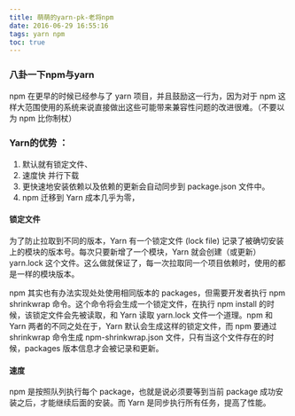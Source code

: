 ```yaml
---
title: 萌萌的yarn-pk-老将npm
date: 2016-06-29 16:55:16
tags: yarn npm
toc: true
---
```



### 八卦一下npm与yarn
npm 在更早的时候已经参与了 yarn 项目，并且鼓励这一行为，因为对于 npm 这样大范围使用的系统来说直接做出这些可能带来兼容性问题的改进很难。（不要以为 npm 比你制杖）

### Yarn的优势 ：
1. 默认就有锁定文件、
2. 速度快 并行下载  
3. 更快速地安装依赖以及依赖的更新会自动同步到 package.json 文件中。
4. npm 迁移到 Yarn 成本几乎为零，



#### 锁定文件
为了防止拉取到不同的版本，Yarn 有一个锁定文件 (lock file) 记录了被确切安装上的模块的版本号。每次只要新增了一个模块，Yarn 就会创建（或更新）yarn.lock 这个文件。这么做就保证了，每一次拉取同一个项目依赖时，使用的都是一样的模块版本。

npm 其实也有办法实现处处使用相同版本的 packages，但需要开发者执行 npm shrinkwrap 命令。这个命令将会生成一个锁定文件，在执行 npm install 的时候，该锁定文件会先被读取，和 Yarn 读取 yarn.lock 文件一个道理。npm 和 Yarn 两者的不同之处在于，Yarn 默认会生成这样的锁定文件，而 npm 要通过 shrinkwrap 命令生成 npm-shrinkwrap.json 文件，只有当这个文件存在的时候，packages 版本信息才会被记录和更新。

#### 速度
npm 是按照队列执行每个 package，也就是说必须要等到当前 package 成功安装之后，才能继续后面的安装。而 Yarn 是同步执行所有任务，提高了性能。
